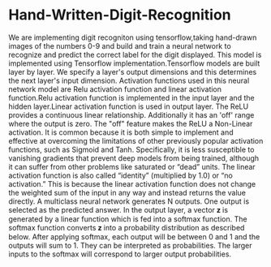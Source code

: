 # Hand-Written-Digit-Recognition
We are implementing digit recogniton using tensorflow,taking hand-drawn 
images of the numbers 0-9 and build and train a neural network to recognize 
and predict the correct label for the digit displayed.
This model is implemented using Tensorflow implementation.Tensorflow 
models are built layer by layer. We specify a layer's output dimensions and this 
determines the next layer's input dimension.
Activation functions used in this neural network model are Relu activation 
function and linear activation function.Relu activation function is implemented 
in the input layer and the hidden layer.Linear activation function is used in 
output layer.
The ReLU provides a continuous linear relationship. Additionally it has an 'off' 
range where the output is zero. The "off" feature makes the ReLU a Non-Linear 
activation.
It is common because it is both simple to implement and effective at 
overcoming the limitations of other previously popular activation functions, 
such as Sigmoid and Tanh. Specifically, it is less susceptible to vanishing 
gradients that prevent deep models from being trained, although it can suffer 
from other problems like saturated or “dead” units. 
The linear activation function is also called “identity” (multiplied by 1.0) or “no 
activation.”
This is because the linear activation function does not change the weighted sum 
of the input in any way and instead returns the value directly.
A multiclass neural network generates N outputs. One output is selected as the 
predicted answer. In the output layer, a vector 𝐳 is generated by a linear function 
which is fed into a softmax function. The softmax function converts 𝐳 into a 
probability distribution as described below. After applying softmax, each output 
will be between 0 and 1 and the outputs will sum to 1. They can be interpreted 
as probabilities. The larger inputs to the softmax will correspond to larger 
output probabilities.
